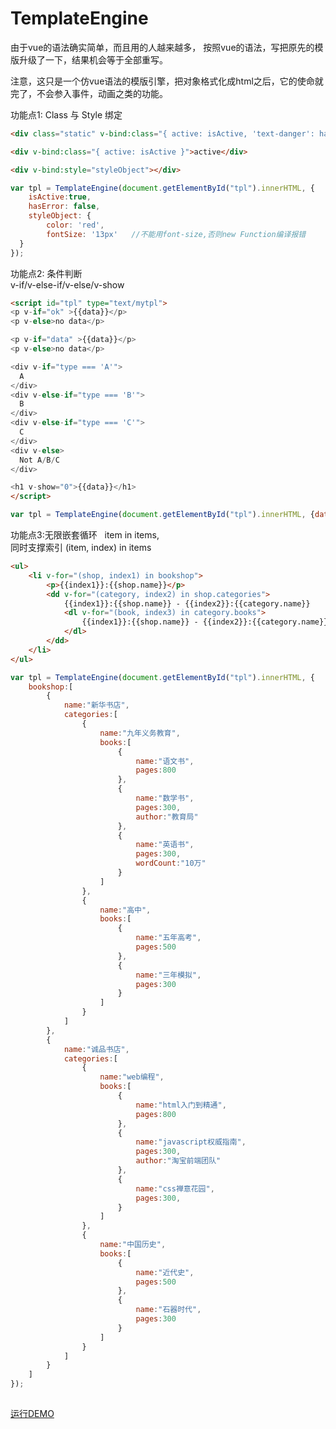 # TemplateEngine
由于vue的语法确实简单，而且用的人越来越多，
按照vue的语法，写把原先的模版升级了一下，结果机会等于全部重写。  

注意，这只是一个仿vue语法的模版引擎，把对象格式化成html之后，它的使命就完了，不会参入事件，动画之类的功能。 

功能点1: Class 与 Style 绑定  
```html
<div class="static" v-bind:class="{ active: isActive, 'text-danger': hasError }"></div>

<div v-bind:class="{ active: isActive }">active</div>

<div v-bind:style="styleObject"></div>
```
```javascript
var tpl = TemplateEngine(document.getElementById("tpl").innerHTML, {
	isActive:true, 
	hasError: false,  
	styleObject: {
		color: 'red',
		fontSize: '13px'   //不能用font-size,否则new Function编译报错
  }
});
```

功能点2: 条件判断  
v-if/v-else-if/v-else/v-show

```html
<script id="tpl" type="text/mytpl">
<p v-if="ok" >{{data}}</p>
<p v-else>no data</p>

<p v-if="data" >{{data}}</p>
<p v-else>no data</p>

<div v-if="type === 'A'">
  A
</div>
<div v-else-if="type === 'B'">
  B
</div>
<div v-else-if="type === 'C'">
  C
</div>
<div v-else>
  Not A/B/C
</div>

<h1 v-show="0">{{data}}</h1>
</script>
```
```javascript
var tpl = TemplateEngine(document.getElementById("tpl").innerHTML, {data:"hello world",type:"C"});
```

功能点3:无限嵌套循环  
item in items,  
同时支撑索引  (item, index) in items 
```html
<ul>
	<li v-for="(shop, index1) in bookshop">
		<p>{{index1}}:{{shop.name}}</p>
		<dd v-for="(category, index2) in shop.categories">
			{{index1}}:{{shop.name}} - {{index2}}:{{category.name}}
			<dl v-for="(book, index3) in category.books">
				{{index1}}:{{shop.name}} - {{index2}}:{{category.name}} - {{index3}}:{{book.name}}
			</dl>
		</dd>
	</li>
</ul>
```

```javascript
var tpl = TemplateEngine(document.getElementById("tpl").innerHTML, {
	bookshop:[
		{
			name:"新华书店", 
			categories:[
				{
					name:"九年义务教育",
					books:[
						{
							name:"语文书",
							pages:800
						},
						{
							name:"数学书",
							pages:300,
							author:"教育局"
						},
						{
							name:"英语书",
							pages:300,
							wordCount:"10万"
						}
					]
				},
				{
					name:"高中",
					books:[
						{
							name:"五年高考",
							pages:500
						},
						{
							name:"三年模拟",
							pages:300
						}
					]
				}
			]
		},
		{
			name:"诚品书店", 
			categories:[
				{
					name:"web编程",
					books:[
						{
							name:"html入门到精通",
							pages:800
						},
						{
							name:"javascript权威指南",
							pages:300,
							author:"淘宝前端团队"
						},
						{
							name:"css禅意花园",
							pages:300,
						}
					]
				},
				{
					name:"中国历史",
					books:[
						{
							name:"近代史",
							pages:500
						},
						{
							name:"石器时代",
							pages:300
						}
					]
				}
			]
		}
	]
});
 
```
[运行DEMO](http://www.luoyongjie.cn/mygit/TemplateEngine-vue/)
